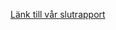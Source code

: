 [Länk till vår slutrapport](https://docs.google.com/document/d/1nwSHrmV6UdzU-MMAJ2uNuLN4Tp7jD3_c4TsN44DnCes/edit)
